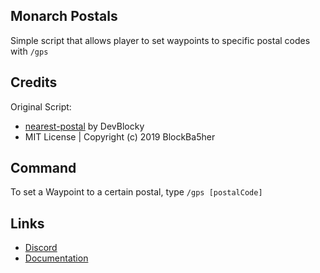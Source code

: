 ## Monarch Postals
Simple script that allows player to set waypoints to specific postal codes with `/gps`

## Credits

Original Script:
- [nearest-postal](https://github.com/DevBlocky/nearest-postal) by DevBlocky
- MIT License | Copyright (c) 2019 BlockBa5her

## Command
To set a Waypoint to a certain postal, type `/gps [postalCode]`

## Links
- [Discord](https://discord.gg/WKtk65yBC6)
- [Documentation](https://monarch-docs.ricodev.it/docs/monarch-resources/mnr_postals)
